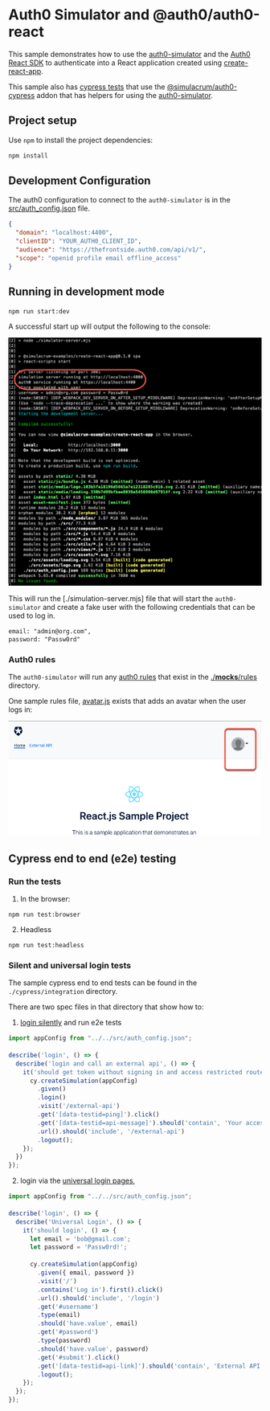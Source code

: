# Auth0 Simulator and @auth0/auth0-react

This sample demonstrates how to use the [auth0-simulator](https://github.com/thefrontside/simulacrum/tree/v0/packages/auth0) and the [Auth0 React SDK](https://github.com/auth0/auth0-react) to authenticate into a React application created using [create-react-app](https://reactjs.org/docs/create-a-new-react-app.html). 

This sample also has [cypress tests](https://github.com/thefrontside/simulacrum/tree/cra-example/examples/create-react-app) that use the [@simulacrum/auth0-cypress](https://github.com/thefrontside/simulacrum/tree/v0/integrations/cypress) addon that has helpers for using the [auth0-simulator](https://github.com/thefrontside/simulacrum/tree/v0/packages/auth0).

## Project setup

Use `npm` to install the project dependencies:

```bash
npm install
```

## Development Configuration

The auth0 configuration to connect to the `auth0-simulator` is in the [src/auth_config.json](./src/auth_config.json) file.

```json
{ 
  "domain": "localhost:4400",
  "clientID": "YOUR_AUTH0_CLIENT_ID",
  "audience": "https://thefrontside.auth0.com/api/v1/",
  "scope": "openid profile email offline_access"
}
```

## Running in development mode

```shell
npm run start:dev
```

A successful start up will output the following to the console:

![successful startup](./img/startup.png)

This will run the [./simulation-server.mjs] file that will start the `auth0-simulator` and create a fake user with the following credentials that can be used to log in.

```
email: "admin@org.com",
password: "Passw0rd"
```

### Auth0 rules
The `auth0-simulator` will run any [auth0 rules](https://auth0.com/docs/rules) that exist in the [./__mocks__/rules](./__mocks__/rules) directory.

One sample rules file, [avatar.js](./__mocks__/rules/avatar.js) exists that adds an avatar when the user logs in:

![avatar added via rules for successful login](./img/avatar.png)

## Cypress end to end (e2e) testing

### Run the tests

1. In the browser:

```shell
npm run test:browser
```

2. Headless

```shell
npm run test:headless
```

### Silent and universal login tests

The sample cypress end to end tests can be found in the `./cypress/integration` directory.

There are two spec files in that directory that show how to:

1. [login silently](./cypress/integration/login.spec.ts) and run e2e tests

```ts
import appConfig from "../../src/auth_config.json";

describe('login', () => {
  describe('login and call an external api', () => {
    it('should get token without signing in and access restricted route',  () => {
      cy.createSimulation(appConfig)
        .given()
        .login()
        .visit('/external-api')
        .get('[data-testid=ping]').click()
        .get('[data-testid=api-message]').should('contain', 'Your access token was successfully validated')
        .url().should('include', '/external-api')
        .logout();
    });
  })
});
```

2. login via the [universal login pages](./cypress/integration/universal-login.spec.ts),

```ts
import appConfig from "../../src/auth_config.json";

describe('login', () => {
  describe('Universal Login', () => {
    it('should login', () => {
      let email = 'bob@gmail.com';
      let password = 'Passw0rd!';
      
      cy.createSimulation(appConfig)
        .given({ email, password })
        .visit('/')
        .contains('Log in').first().click()
        .url().should('include', '/login')
        .get('#username')
        .type(email)
        .should('have.value', email)
        .get('#password')
        .type(password)
        .should('have.value', password)
        .get('#submit').click()
        .get('[data-testid=api-link]').should('contain', 'External API')
        .logout();
    });
  });
});
```